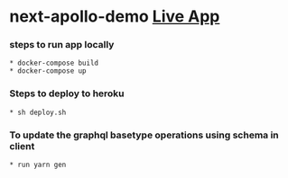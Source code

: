 # next-apollo-demo [Live App](https://nextjsgraphdemo.herokuapp.com/)

### steps to run app locally
    * docker-compose build
    * docker-compose up

### Steps to deploy to heroku
    * sh deploy.sh

### To update the graphql basetype operations using schema in client
    * run yarn gen
